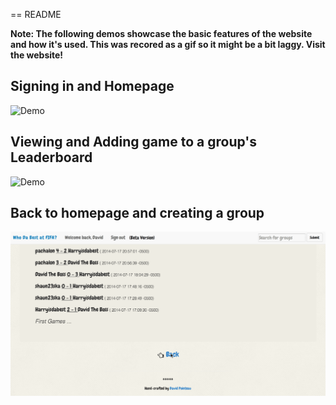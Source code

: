 == README

**Note: The following demos showcase the basic features of the website and how it's used.
        This was recored as a gif so it might be a bit laggy. Visit the website!**
        
Signing in and Homepage
----------------------
![Demo](/fifa_var/fifa_1.gif)

Viewing and Adding game to a group's Leaderboard
---------------------
![Demo](/fifa_var/fifa_2.gif)

Back to homepage and creating a group
---------------------
![Demo](/fifa_var/fifa_3.gif)

